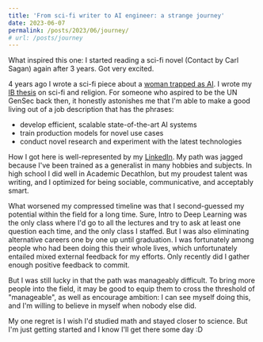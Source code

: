 ```yaml
---
title: 'From sci-fi writer to AI engineer: a strange journey'
date: 2023-06-07
permalink: /posts/2023/06/journey/
# url: /posts/journey
---
```

What inspired this one: I started reading a sci-fi novel (Contact by Carl Sagan) again after 3 years. Got very excited.

4 years ago I wrote a sci-fi piece about a [woman trapped as AI](https://docs.google.com/document/d/1Ai9NPFlmry9BSRGuhzt74v0F5KyPXVLLR_9s_06PLyg/edit?usp=sharing). I wrote my [IB thesis](https://docs.google.com/document/d/1uQ_1Kn-7BNHuzPLhZ3iB0iwZb9esrRF_aMzJKcUW-Dk/edit?usp=sharing) on sci-fi and religion. For someone who aspired to be the UN GenSec back then, it honestly astonishes me that I'm able to make a good living out of a job description that has the phrases:
- develop efficient, scalable state-of-the-art AI systems
- train production models for novel use cases
- conduct novel research and experiment with the latest technologies

How I got here is well-represented by my [LinkedIn](https://www.linkedin.com/in/anruigu/). My path was jagged because I've been trained as a generalist in many hobbies and subjects. In high school I did well in Academic Decathlon, but my proudest talent was writing, and I optimized for being sociable, communicative, and acceptably smart.

What worsened my compressed timeline was that I second-guessed my potential within the field for a long time. Sure, Intro to Deep Learning was the only class where I'd go to all the lectures and try to ask at least one question each time, and the only class I staffed. But I was also eliminating alternative careers one by one up until graduation. I was fortunately among people who had been doing this their whole lives, which unfortunately entailed mixed external feedback for my efforts. Only recently did I gather enough positive feedback to commit.

But I was still lucky in that the path was manageably difficult. To bring more people into the field, it may be good to equip them to cross the threshold of "manageable", as well as encourage ambition: I can see myself doing this, and I'm willing to believe in myself when nobody else did. 

My one regret is I wish I'd studied math and stayed closer to science. But I'm just getting started and I know I'll get there some day :D 